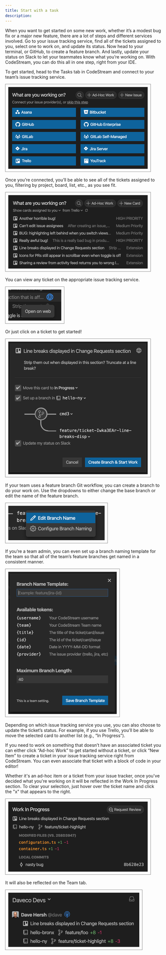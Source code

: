 ```yaml
---
title: Start with a task
description: 
---
```


When you want to get started on some new work, whether it’s a modest bug fix or
a major new feature, there are a lot of steps and different services involved.
Go to your issue tracking service, find all of the tickets assigned to you,
select one to work on, and update its status. Now head to your terminal, or
GitHub, to create a feature branch. And lastly, update your status on Slack to
let your teammates know what you’re working on. With CodeStream, you can do this
all in one step, right from your IDE.

To get started, head to the Tasks tab in CodeStream and connect to your team’s
issue tracking service.

![Connect Issue Tracker](../assets/images/WorkingOn-Connect1.png)

Once you’re connected, you’ll be able to see all of the tickets assigned to you,
filtering by project, board, list, etc., as you see fit.

![List of Tickets](../assets/images/WorkingOn-Tickets1.png)

You can view any ticket on the appropriate issue tracking service.

![View Ticket](../assets/images/WorkingOn-OpenWeb.png)

Or just click on a ticket to get started!

![Start Work](../assets/images/StartWork2.png)

If your team uses a feature branch Git workflow, you can create a branch to do
your work on. Use the dropdowns to either change the base branch or edit the
name of the feature branch.

![Branch Details](../assets/images/StartWork-BranchOptions.png)

If you’re a team admin, you can even set up a branch naming template for the
team so that all of the team’s feature branches get named in a consistent
manner.

![Branch Template](../assets/images/StartWork-BranchTemplate1.png)

Depending on which issue tracking service you use, you can also choose to update
the ticket’s status. For example, if you use Trello, you’ll be able to move the
selected card to another list (e.g., “In Progress”).

If you need to work on something that doesn’t have an associated ticket you can
either click “Ad-hoc Work” to get started without a ticket, or click “New Item”
to create a ticket in your issue tracking service right from CodeStream. You can
even associate that ticket with a block of code in your editor!

Whether it's an ad-hoc item or a ticket from your issue tracker, once you've
decided what you're working on it will be reflected in the Work In Progress
section. To clear your selection, just hover over the ticket name and click the
"x" that appears to the right.

![Work in Progress](../assets/images/Tasks-WIP.png)

It will also be reflected on the Team tab.

![Team Tab](../assets/images/Team-MyStatus.png)

